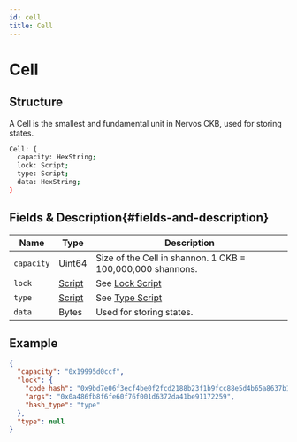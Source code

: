 ```yaml
---
id: cell
title: Cell
---
```


# Cell

## Structure

A Cell is the smallest and fundamental unit in Nervos CKB, used for storing states.

```bash
Cell: {
  capacity: HexString;
  lock: Script;
  type: Script;
  data: HexString;
}
```

## Fields & Description{#fields-and-description}

| Name       | Type                                              | Description                                                    |
| ---------- | ------------------------------------------------- | -------------------------------------------------------------- |
| `capacity` | Uint64                                            | Size of the Cell in shannon. 1 CKB = 100,000,000 shannons.     |
| `lock`     | [Script](/docs/tech-explanation/script#structure) | See [Lock Script](/docs/tech-explanation/glossary#lock-script) |
| `type`     | [Script](/docs/tech-explanation/script#structure) | See [Type Script](/docs/tech-explanation/glossary#type-script) |
| `data`     | Bytes                                             | Used for storing states.                                       |

## Example

```json
{
  "capacity": "0x19995d0ccf",
  "lock": {
    "code_hash": "0x9bd7e06f3ecf4be0f2fcd2188b23f1b9fcc88e5d4b65a8637b17723bbda3cce8",
    "args": "0x0a486fb8f6fe60f76f001d6372da41be91172259",
    "hash_type": "type"
  },
  "type": null
}
```
